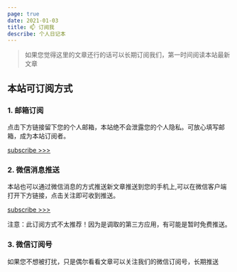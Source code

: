 ```yaml
---
page: true
date: 2021-01-03
title: 📫 订阅我
describe: 个人日记本
---
```


> 如果您觉得这里的文章还行的话可以长期订阅我们，第一时间阅读本站最新文章

## 本站可订阅方式
### 1. 邮箱订阅

点击下方链接留下您的个人邮箱，本站绝不会泄露您的个人隐私。可放心填写邮箱，成为本站订阅者。

[subscribe >>>](http://blog.lovemysoul.vip/application/#/subscribe)



### 2. 微信消息推送

本站也可以通过微信消息的方式推送新文章推送到您的手机上,可以在微信客户端打开下方链接，点击关注即可收到推送。

[subscribe >>>](http://wxpusher.zjiecode.com/wxuser/?type=2&id=1482#/follow)

注意：此订阅方式不太推荐！因为是调取的第三方应用，有可能是暂时免费推送。


### 3. 微信订阅号

如果您不想被打扰，只是偶尔看看文章可以关注我们的微信订阅号，长期推送

<Comment />
